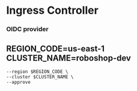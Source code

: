 # Ingress Controller

### OIDC  provider

REGION_CODE=us-east-1
CLUSTER_NAME=roboshop-dev
---
    --region $REGION_CODE \
    --cluster $CLUSTER_NAME \
    --approve

